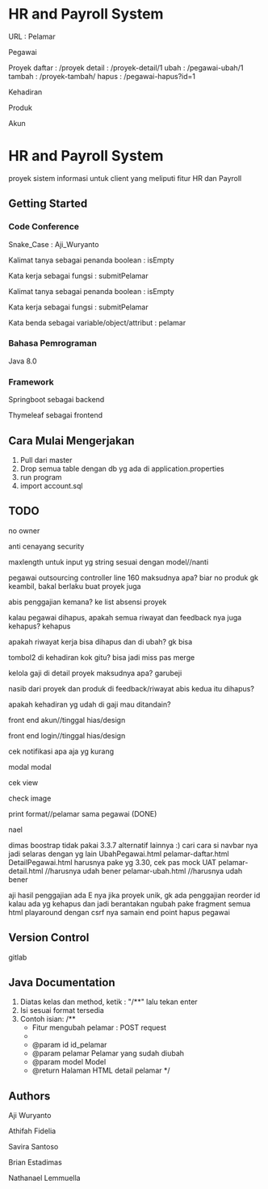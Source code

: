 # HR and Payroll System

URL : 
Pelamar

Pegawai

Proyek
daftar : /proyek
detail : /proyek-detail/1
ubah : /pegawai-ubah/1
tambah : /proyek-tambah/
hapus : /pegawai-hapus?id=1

Kehadiran

Produk

Akun


# HR and Payroll System

proyek sistem informasi untuk client yang meliputi fitur HR dan Payroll

## Getting Started

### Code Conference
Snake_Case : Aji_Wuryanto

Kalimat tanya sebagai penanda boolean : isEmpty

Kata kerja sebagai fungsi : submitPelamar

Kalimat tanya sebagai penanda boolean : isEmpty

Kata kerja sebagai fungsi : submitPelamar

Kata benda sebagai variable/object/attribut : pelamar

### Bahasa Pemrograman

Java 8.0

### Framework
Springboot sebagai backend

Thymeleaf sebagai frontend

## Cara Mulai Mengerjakan

1. Pull dari master
2. Drop semua table dengan db yg ada di application.properties
3. run program
4. import account.sql



## TODO

no owner

anti cenayang security

maxlength untuk input yg string sesuai dengan model//nanti

pegawai outsourcing controller line 160 maksudnya apa? biar no produk gk keambil, bakal berlaku buat proyek juga

abis penggajian kemana? ke list absensi proyek

kalau pegawai dihapus, apakah semua riwayat dan feedback nya juga kehapus? kehapus

apakah riwayat kerja bisa dihapus dan di ubah? gk bisa

tombol2 di kehadiran kok gitu? bisa jadi miss pas merge

kelola gaji di detail proyek maksudnya apa? garubeji

nasib dari proyek dan produk di feedback/riwayat abis kedua itu dihapus? 

apakah kehadiran yg udah di gaji mau ditandain?

front end akun//tinggal hias/design

front end login//tinggal hias/design

cek notifikasi apa aja yg kurang

modal modal

cek view

check image

print format//pelamar sama pegawai (DONE)

nael

dimas
boostrap tidak pakai 3.3.7 alternatif lainnya :) cari cara si navbar nya jadi selaras dengan yg lain
	UbahPegawai.html
	pelamar-daftar.html
	DetailPegawai.html harusnya pake yg 3.30, cek pas mock UAT
	pelamar-detail.html //harusnya udah bener
	pelamar-ubah.html //harusnya udah bener

aji
hasil penggajian ada E nya
jika proyek unik, gk ada penggajian 
reorder id kalau ada yg kehapus dan jadi berantakan
ngubah pake fragment semua html
playaround dengan csrf nya
samain end point
hapus pegawai

## Version Control

gitlab

## Java Documentation
1. Diatas kelas dan method, ketik : "/**" lalu tekan enter
2. Isi sesuai format tersedia
3. Contoh isian:
/**
    * Fitur mengubah pelamar : POST request
	* 
	* @param id      id_pelamar
	* @param pelamar Pelamar yang sudah diubah
	* @param model   Model
	* @return Halaman HTML detail pelamar
*/


## Authors

Aji Wuryanto

Athifah Fidelia 

Savira Santoso

Brian Estadimas

Nathanael Lemmuella

